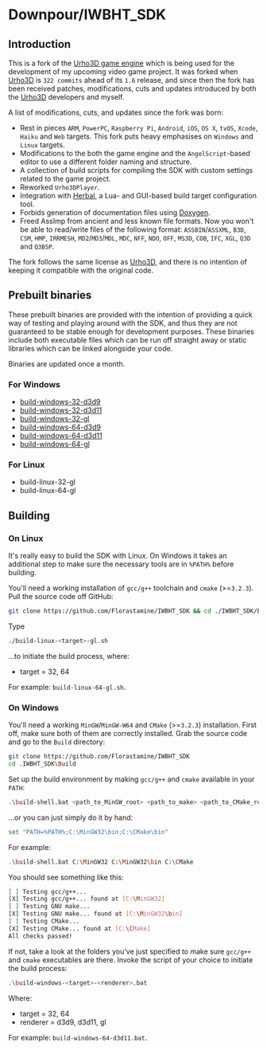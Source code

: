 # Downpour/IWBHT_SDK 

## Introduction 

This is a fork of the [Urho3D game engine](https://github.com/urho3d/Urho3D) which is being used for the development of my upcoming video game project. It was forked when [Urho3D](https://github.com/urho3d/Urho3D) is `322 commits` ahead of its `1.6` release, and since then the fork has been received patches, modifications, cuts and updates introduced by both the [Urho3D](https://github.com/urho3d/Urho3D) developers and myself. 

A list of modifications, cuts, and updates since the fork was born: 
* Rest in pieces `ARM`, `PowerPC`, `Raspberry Pi`, `Android`, `iOS`, `OS X`, `tvOS`, `Xcode`, `Haiku` and `Web` targets. This fork puts heavy emphasises on `Windows` and `Linux` targets. 
* Modifications to the both the game engine and the `AngelScript`-based editor to use a different folder naming and structure. 
* A collection of build scripts for compiling the SDK with custom settings related to the game project. 
* Reworked `Urho3DPlayer`. 
* Integration with [Herbal](https://github.com/Florastamine/Herbal), a Lua- and GUI-based build target configuration tool.  
* Forbids generation of documentation files using [Doxygen](http://www.stack.nl/~dimitri/doxygen/).  
* Freed AssImp from ancient and less known file formats. Now you won't be able to read/write files of the following format: `ASSBIN`/`ASSXML`, `B3D`, `CSM`, `HMP`, `IRRMESH`, `MD2`/`MD3`/`MDL`, `MDC`, `NFF`, `NDO`, `OFF`, `MS3D`, `COB`, `IFC`, `XGL`, `Q3D` and `Q3BSP`. 

The fork follows the same license as [Urho3D](https://github.com/urho3d/Urho3D), and there is no intention of keeping it compatible with the original code. 

## Prebuilt binaries 
These prebuilt binaries are provided with the intention of providing a quick way of testing and playing around with the SDK, and thus they are not guaranteed to be stable enough for development purposes. These binaries include both executable files which can be run off straight away or static libraries which can be linked alongside your code. 

Binaries are updated once a month. 

### For Windows 
* [build-windows-32-d3d9](https://drive.google.com/file/d/0Bx0q4f1kFRaiTUpEbmVuaHIzdjA/view?usp=sharing)
* [build-windows-32-d3d11](https://drive.google.com/file/d/0Bx0q4f1kFRaiM3JwVURTNWlKV1k/view?usp=sharing)
* [build-windows-32-gl](https://drive.google.com/file/d/0Bx0q4f1kFRaiSXd5LXY3b0ZkQkU/view?usp=sharing)
* [build-windows-64-d3d9](https://drive.google.com/file/d/0Bx0q4f1kFRaiX2ltSVlqa092a2M/view?usp=sharing)
* [build-windows-64-d3d11](https://drive.google.com/file/d/0Bx0q4f1kFRaiZ3YxR1VMZ1pza1E/view?usp=sharing)
* [build-windows-64-gl](https://drive.google.com/file/d/0Bx0q4f1kFRaiTkx3M2ExNTREc1k/view?usp=sharing)

### For Linux 
* build-linux-32-gl 
* build-linux-64-gl 

## Building 

### On Linux 
It's really easy to build the SDK with Linux. On Windows it takes an additional step to make sure the necessary tools are in `%PATH%` before building. 

You'll need a working installation of `gcc/g++` toolchain and `cmake` (>=`3.2.3`). Pull the source code off GitHub: 
```bash 
git clone https://github.com/Florastamine/IWBHT_SDK && cd ./IWBHT_SDK/Build  
``` 

Type 
```bash 
./build-linux-<target>-gl.sh 
``` 
...to initiate the build process, where: 
* target = 32, 64

For example: `build-linux-64-gl.sh`. 

### On Windows 
You'll need a working `MinGW`/`MinGW-W64` and `CMake` (>=`3.2.3`) installation. First off, make sure both of them are correctly installed. Grab the source code and go to the `Build` directory:
```bash 
git clone https://github.com/Florastamine/IWBHT_SDK
cd .IWBHT_SDK\Build 
```

Set up the build environment by making `gcc/g++` and `cmake` available in your `PATH`: 
```bash 
.\build-shell.bat <path_to_MinGW_root> <path_to_make> <path_to_CMake_root>
``` 

...or you can just simply do it by hand: 
```bash 
set "PATH=%PATH%;C:\MinGW32\bin;C:\CMake\bin"
```

For example:
```bash 
.\build-shell.bat C:\MinGW32 C:\MinGW32\bin C:\CMake 
``` 

You should see something like this: 
```bash 
[ ] Testing gcc/g++...
[X] Testing gcc/g++... found at [C:\MinGW32]
[ ] Testing GNU make... 
[X] Testing GNU make... found at [C:\MinGW32\bin]
[ ] Testing CMake...
[X] Testing CMake... found at [C:\CMake]
All checks passed! 
```

If not, take a look at the folders you've just specified to make sure `gcc/g++` and `cmake` executables are there. 
Invoke the script of your choice to initiate the build process: 

```bash 
.\build-windows-<target>-<renderer>.bat
```

Where: 
* target = 32, 64
* renderer = d3d9, d3d11, gl 

For example: `build-windows-64-d3d11.bat`.
